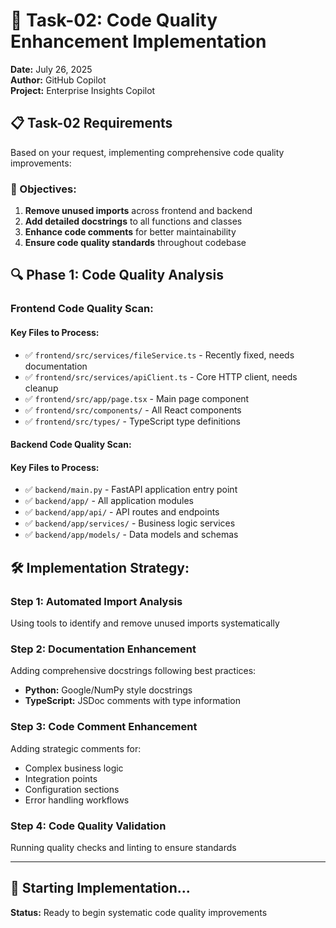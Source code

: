 # 🎯 Task-02: Code Quality Enhancement Implementation

**Date:** July 26, 2025  
**Author:** GitHub Copilot  
**Project:** Enterprise Insights Copilot  

## 📋 Task-02 Requirements

Based on your request, implementing comprehensive code quality improvements:

### 🎯 Objectives:
1. **Remove unused imports** across frontend and backend
2. **Add detailed docstrings** to all functions and classes  
3. **Enhance code comments** for better maintainability
4. **Ensure code quality standards** throughout codebase

## 🔍 Phase 1: Code Quality Analysis

### Frontend Code Quality Scan:

#### Key Files to Process:
- ✅ `frontend/src/services/fileService.ts` - Recently fixed, needs documentation
- ✅ `frontend/src/services/apiClient.ts` - Core HTTP client, needs cleanup  
- ✅ `frontend/src/app/page.tsx` - Main page component
- ✅ `frontend/src/components/` - All React components
- ✅ `frontend/src/types/` - TypeScript type definitions

#### Backend Code Quality Scan:

#### Key Files to Process:
- ✅ `backend/main.py` - FastAPI application entry point
- ✅ `backend/app/` - All application modules
- ✅ `backend/app/api/` - API routes and endpoints
- ✅ `backend/app/services/` - Business logic services
- ✅ `backend/app/models/` - Data models and schemas

## 🛠️ Implementation Strategy:

### Step 1: Automated Import Analysis
Using tools to identify and remove unused imports systematically

### Step 2: Documentation Enhancement  
Adding comprehensive docstrings following best practices:
- **Python:** Google/NumPy style docstrings
- **TypeScript:** JSDoc comments with type information

### Step 3: Code Comment Enhancement
Adding strategic comments for:
- Complex business logic
- Integration points
- Configuration sections
- Error handling workflows

### Step 4: Code Quality Validation
Running quality checks and linting to ensure standards

---

## 🚀 Starting Implementation...

**Status:** Ready to begin systematic code quality improvements

